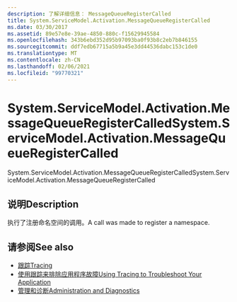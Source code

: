 ```yaml
---
description: 了解详细信息： MessageQueueRegisterCalled
title: System.ServiceModel.Activation.MessageQueueRegisterCalled
ms.date: 03/30/2017
ms.assetid: 89e57e8e-39ae-4850-880c-f15629945584
ms.openlocfilehash: 343b6ebd352d95b97093ba0f93b8c2eb7b846155
ms.sourcegitcommit: ddf7edb67715a5b9a45e3dd44536dabc153c1de0
ms.translationtype: MT
ms.contentlocale: zh-CN
ms.lasthandoff: 02/06/2021
ms.locfileid: "99770321"
---
```

# <a name="systemservicemodelactivationmessagequeueregistercalled"></a><span data-ttu-id="de49f-103">System.ServiceModel.Activation.MessageQueueRegisterCalled</span><span class="sxs-lookup"><span data-stu-id="de49f-103">System.ServiceModel.Activation.MessageQueueRegisterCalled</span></span>

<span data-ttu-id="de49f-104">System.ServiceModel.Activation.MessageQueueRegisterCalled</span><span class="sxs-lookup"><span data-stu-id="de49f-104">System.ServiceModel.Activation.MessageQueueRegisterCalled</span></span>  
  
## <a name="description"></a><span data-ttu-id="de49f-105">说明</span><span class="sxs-lookup"><span data-stu-id="de49f-105">Description</span></span>  

 <span data-ttu-id="de49f-106">执行了注册命名空间的调用。</span><span class="sxs-lookup"><span data-stu-id="de49f-106">A call was made to register a namespace.</span></span>  
  
## <a name="see-also"></a><span data-ttu-id="de49f-107">请参阅</span><span class="sxs-lookup"><span data-stu-id="de49f-107">See also</span></span>

- [<span data-ttu-id="de49f-108">跟踪</span><span class="sxs-lookup"><span data-stu-id="de49f-108">Tracing</span></span>](index.md)
- [<span data-ttu-id="de49f-109">使用跟踪来排除应用程序故障</span><span class="sxs-lookup"><span data-stu-id="de49f-109">Using Tracing to Troubleshoot Your Application</span></span>](using-tracing-to-troubleshoot-your-application.md)
- [<span data-ttu-id="de49f-110">管理和诊断</span><span class="sxs-lookup"><span data-stu-id="de49f-110">Administration and Diagnostics</span></span>](../index.md)
